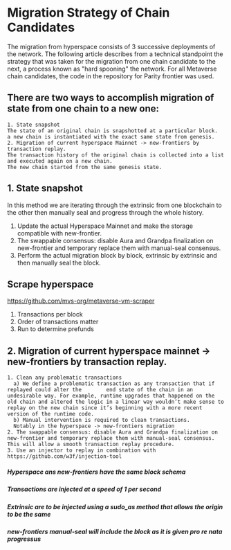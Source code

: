 # Migration Strategy of Chain Candidates

The migration from hyperspace consists of 3 successive deployments of the network.
The following article describes from a technical standpoint 
the strategy that was taken for the migration from one chain candidate to the next, 
a process known as "hard spooning" the network. 
For all Metaverse chain candidates, the code in the repository for Parity frontier was used. 

## There are two ways to accomplish migration of state from one chain to a new one:

    1. State snapshot 
    The state of an original chain is snapshotted at a particular block. 
    a new chain is instantiated with the exact same state from genesis.
    2. Migration of current hyperspace Mainnet -> new-frontiers by transaction replay. 
    The transaction history of the original chain is collected into a list 
    and executed again on a new chain. 
    The new chain started from the same genesis state.
    
## 1. State snapshot 
In this method we are iterating through the extrinsic from one blockchain to the other then manually seal and progress through the whole history. 
   1. Update the actual Hyperspace Mainnet and make the storage compatible with new-frontier.
   2. The swappable consensus: disable Aura and Grandpa finalization on new-frontier and temporary replace them with manual-seal consensus.  
   3. Perform the actual migration block by block, extrinsic by extrinsic and then manually seal the block. 

## Scrape hyperspace
https://github.com/mvs-org/metaverse-vm-scraper
  1. Transactions per block
  2. Order of transactions matter
  3. Run to determine prefunds
  
## 2. Migration of current hyperspace mainnet -> new-frontiers by transaction replay. 
   
    1. Clean any problematic transactions
      a) We define a problematic transaction as any transaction that if replayed could alter the        end state of the chain in an undesirable way. For example, runtime upgrades that happened on the old chain and altered the logic in a linear way wouldn’t make sense to replay on the new chain since it’s beginning with a more recent version of the runtime code.
      b) Manual intervention is required to clean transactions. 
      Notably in the hyperspace -> new-frontiers migration 
    2. The swappable consensus: disable Aura and Grandpa finalization on new-frontier and temporary replace them with manual-seal consensus. This will allow a smooth transaction replay procedure. 
    3. Use an injector to replay in combination with https://github.com/w3f/injection-tool

##### Hyperspace ans new-frontiers have the same block schema
##### Transactions are injected at a speed of 1 per second 
##### Extrinsic are to be injected using a sudo_as method that allows the origin to be the same
##### new-frontiers manual-seal will include the block as it is given pro re nata progressus
